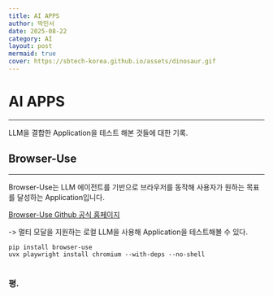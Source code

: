 ```yaml
---
title: AI APPS
author: 박민서
date: 2025-08-22
category: AI
layout: post
mermaid: true
cover: https://sbtech-korea.github.io/assets/dinosaur.gif
---
```


# AI APPS
<hr>
LLM을 결합한 Application을 테스트 해본 것들에 대한 기록.

## Browser-Use
<hr>
Browser-Use는 LLM 에이전트를 기반으로 브라우저를 동작해 사용자가 원하는 목표를 달성하는 Application입니다.<br>

<a href="https://github.com/browser-use/browser-use">Browser-Use Github 공식 홈페이지</a>

-> 멀티 모달을 지원하는 로컬 LLM을 사용해 Application을 테스트해볼 수 있다.


```shell
pip install browser-use
uvx playwright install chromium --with-deps --no-shell
```


```python

```

### 평.